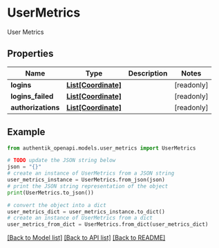 # UserMetrics

User Metrics

## Properties

Name | Type | Description | Notes
------------ | ------------- | ------------- | -------------
**logins** | [**List[Coordinate]**](Coordinate.md) |  | [readonly] 
**logins_failed** | [**List[Coordinate]**](Coordinate.md) |  | [readonly] 
**authorizations** | [**List[Coordinate]**](Coordinate.md) |  | [readonly] 

## Example

```python
from authentik_openapi.models.user_metrics import UserMetrics

# TODO update the JSON string below
json = "{}"
# create an instance of UserMetrics from a JSON string
user_metrics_instance = UserMetrics.from_json(json)
# print the JSON string representation of the object
print(UserMetrics.to_json())

# convert the object into a dict
user_metrics_dict = user_metrics_instance.to_dict()
# create an instance of UserMetrics from a dict
user_metrics_from_dict = UserMetrics.from_dict(user_metrics_dict)
```
[[Back to Model list]](../README.md#documentation-for-models) [[Back to API list]](../README.md#documentation-for-api-endpoints) [[Back to README]](../README.md)


